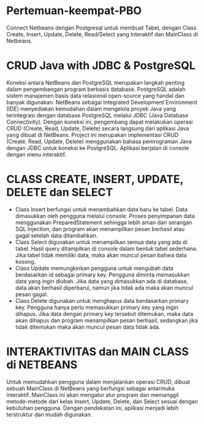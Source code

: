 # Pertemuan-keempat-PBO
 Connect Netbeans dengan Postgresql  untuk membuat Tabel, dengan Class Create, Insert, Update, Delete,  Read/Select yang Interaktif dan MainClass di Netbeans.
# CRUD Java with JDBC & PostgreSQL
Koneksi antara NetBeans dan PostgreSQL merupakan langkah penting dalam 
pengembangan program berbasis database. PostgreSQL adalah sistem manajemen basis data 
relasional open-source yang handal dan banyak digunakan. NetBeans sebagai Integrated 
Development Environment (IDE) menyediakan kemudahan dalam mengelola proyek Java 
yang terintegrasi dengan database PostgreSQL melalui JDBC (Java Database Connectivity). 
Dengan koneksi ini, pengembang dapat melakukan operasi CRUD (Create, Read, Update, 
Delete) secara langsung dari aplikasi Java yang dibuat di NetBeans. 
Project ini merupakan implementasi CRUD (Create, Read, Update, Delete) menggunakan bahasa pemrograman Java dengan JDBC untuk koneksi ke PostgreSQL.
Aplikasi berjalan di console dengan menu interaktif.
# CLASS CREATE, INSERT, UPDATE, DELETE dan SELECT 
- Class Insert berfungsi untuk menambahkan data baru ke tabel. Data dimasukkan oleh pengguna melalui console. Proses penyimpanan data menggunakan PreparedStatement sehingga lebih aman dari serangan SQL Injection, dan program akan menampilkan pesan berhasil atau gagal setelah data ditambahkan.
- Class Select digunakan untuk menampilkan semua data yang ada di tabel. Hasil query ditampilkan di console dalam bentuk tabel sederhana. Jika tabel tidak memiliki data, maka akan muncul pesan bahwa data kosong.
- Class Update memungkinkan pengguna untuk mengubah data berdasarkan id sebagai primary key. Pengguna diminta memasukkan data yang ingin diubah. Jika data yang dimasukkan ada di database, data akan berhasil diperbarui, namun jika tidak ada maka akan muncul pesan gagal.
- Class Delete digunakan untuk menghapus data berdasarkan primary key. Pengguna hanya perlu memasukkan primary key yang ingin dihapus. Jika data dengan primary key tersebut ditemukan, maka data akan dihapus dan program menampilkan pesan berhasil, sedangkan jika tidak ditemukan maka akan muncul pesan data tidak ada.
# INTERAKTIVITAS dan MAIN CLASS di NETBEANS 
Untuk memudahkan pengguna dalam menjalankan operasi CRUD, dibuat sebuah 
MainClass di NetBeans yang berfungsi sebagai antarmuka interaktif. MainClass ini akan 
mengatur alur program dan memanggil metode-metode dari kelas Insert, Update, 
Delete, dan Select sesuai dengan kebutuhan pengguna. Dengan pendekatan ini, aplikasi 
menjadi lebih terstruktur dan mudah digunakan.
